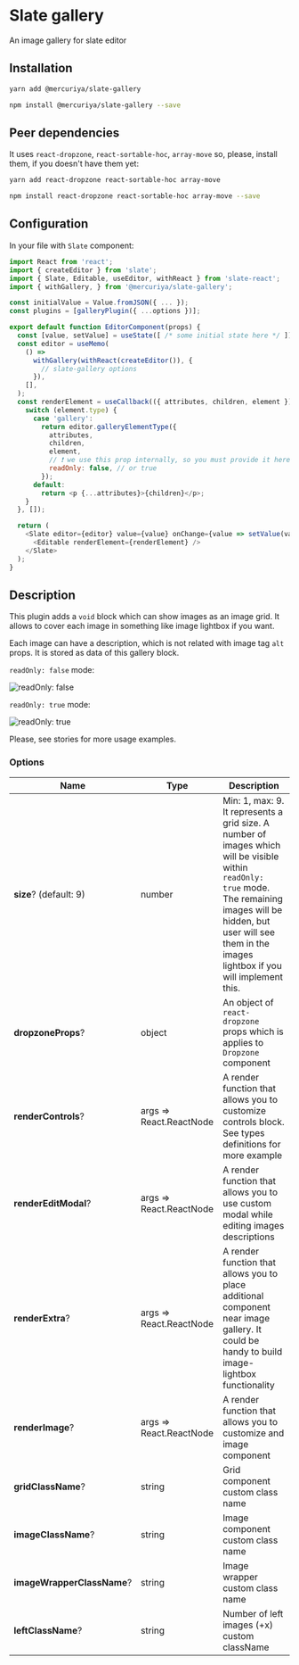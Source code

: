 # Slate gallery
An image gallery for slate editor

## Installation

```bash
yarn add @mercuriya/slate-gallery
```

```bash
npm install @mercuriya/slate-gallery --save
```

## Peer dependencies
It uses `react-dropzone`, `react-sortable-hoc`, `array-move` so, please, install them, if you doesn't have them yet:

```bash
yarn add react-dropzone react-sortable-hoc array-move
```

```bash
npm install react-dropzone react-sortable-hoc array-move --save
```

## Configuration

In your file with `Slate` component:

```js
import React from 'react';
import { createEditor } from 'slate';
import { Slate, Editable, useEditor, withReact } from 'slate-react';
import { withGallery, } from '@mercuriya/slate-gallery';

const initialValue = Value.fromJSON({ ... });
const plugins = [galleryPlugin({ ...options })];

export default function EditorComponent(props) {
  const [value, setValue] = useState([ /* some initial state here */ ]);
  const editor = useMemo(
    () =>
      withGallery(withReact(createEditor()), {
        // slate-gallery options        
      }),
    [],
  );   
  const renderElement = useCallback(({ attributes, children, element }) => {
    switch (element.type) {
      case 'gallery':
        return editor.galleryElementType({
          attributes,
          children,
          element,
          // ❗️ we use this prop internally, so you must provide it here
          readOnly: false, // or true
        });
      default:
        return <p {...attributes}>{children}</p>;
    }
  }, []);

  return (
    <Slate editor={editor} value={value} onChange={value => setValue(value)}>
      <Editable renderElement={renderElement} />
    </Slate>
  );
}
```

## Description
This plugin adds a `void` block which can show images as an image grid. It allows to cover each image in something like image lightbox if you want.

Each image can have a description, which is not related with image tag `alt` props. It is stored as data of this gallery block.

`readOnly: false` mode:

![readOnly: false](https://github.com/newsiberian/slate-plugins/blob/master/packages/slate-gallery/image.png?raw=true)

`readOnly: true` mode:

![readOnly: true](https://github.com/newsiberian/slate-plugins/blob/master/packages/slate-gallery/image.jpg?raw=true)

Please, see stories for more usage examples.

### Options
|Name|Type|Description|
|---|---|---|
|**size**? (default: 9)|number|Min: 1, max: 9. It represents a grid size. A number of images which will be visible within `readOnly: true` mode. The remaining images will be hidden, but user will see them in the images lightbox if you will implement this.| 
|**dropzoneProps**?|object|An object of `react-dropzone` props which is applies to `Dropzone` component|
|**renderControls**?|args => React.ReactNode|A render function that allows you to customize controls block. See types definitions for more example|
|**renderEditModal**?|args => React.ReactNode|A render function that allows you to use custom modal while editing images descriptions|
|**renderExtra**?|args => React.ReactNode|A render function that allows you to place additional component near image gallery. It could be handy to build image-lightbox functionality|
|**renderImage**?|args => React.ReactNode|A render function that allows you to customize and image component|
|**gridClassName**?|string|Grid component custom class name|
|**imageClassName**?|string|Image component custom class name|
|**imageWrapperClassName**?|string|Image wrapper custom class name|
|**leftClassName**?|string|Number of left images (+x) custom className|
 